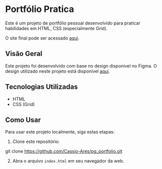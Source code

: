 # Portfólio Pratica

Este é um projeto de portfólio pessoal desenvolvido para praticar habilidades em HTML, CSS (especialmente Grid).

O site final pode ser acessado [aqui](https://poetic-hummingbird-fbcb2e.netlify.app/).

## Visão Geral

Este projeto foi desenvolvido com base no design disponível no Figma. O design utilizado neste projeto está disponível [aqui](https://www.figma.com/file/01T9bnpk9SZk0XbuC7tXBJ/LP-Portfolio?type=design&mode=design&t=UMYcxy3urIu7uWVx-0).

## Tecnologias Utilizadas

- HTML
- CSS (Grid)

## Como Usar

Para usar este projeto localmente, siga estas etapas:

1. Clone este repositório:

git clone https://github.com/Cassio-Ares/pg_portfolio.git


2. Abra o arquivo `index.html` em seu navegador da web.


